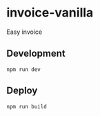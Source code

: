 # invoice-vanilla
Easy invoice

## Development
```
npm run dev
```

## Deploy
```
npm run build
```

